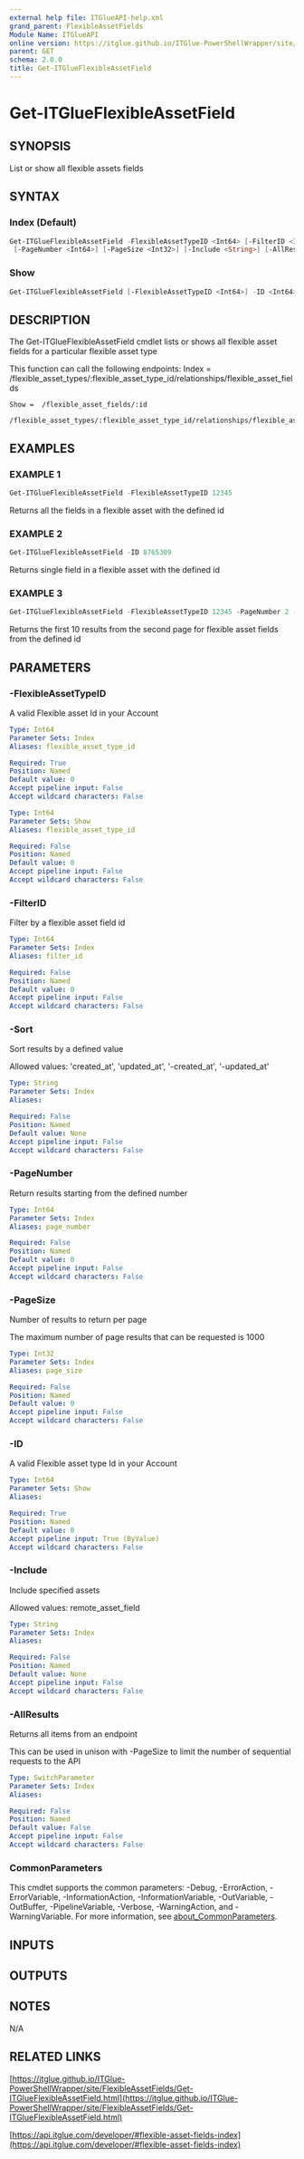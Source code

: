 ```yaml
---
external help file: ITGlueAPI-help.xml
grand_parent: FlexibleAssetFields
Module Name: ITGlueAPI
online version: https://itglue.github.io/ITGlue-PowerShellWrapper/site/FlexibleAssetFields/Get-ITGlueFlexibleAssetField.html
parent: GET
schema: 2.0.0
title: Get-ITGlueFlexibleAssetField
---
```


# Get-ITGlueFlexibleAssetField

## SYNOPSIS
List or show all flexible assets fields

## SYNTAX

### Index (Default)
```powershell
Get-ITGlueFlexibleAssetField -FlexibleAssetTypeID <Int64> [-FilterID <Int64>] [-Sort <String>]
 [-PageNumber <Int64>] [-PageSize <Int32>] [-Include <String>] [-AllResults] [<CommonParameters>]
```

### Show
```powershell
Get-ITGlueFlexibleAssetField [-FlexibleAssetTypeID <Int64>] -ID <Int64> [<CommonParameters>]
```

## DESCRIPTION
The Get-ITGlueFlexibleAssetField cmdlet lists or shows all flexible asset fields
for a particular flexible asset type

This function can call the following endpoints:
    Index = /flexible_asset_types/:flexible_asset_type_id/relationships/flexible_asset_fields

    Show =  /flexible_asset_fields/:id
            /flexible_asset_types/:flexible_asset_type_id/relationships/flexible_asset_fields/:id

## EXAMPLES

### EXAMPLE 1
```powershell
Get-ITGlueFlexibleAssetField -FlexibleAssetTypeID 12345
```

Returns all the fields in a flexible asset with the defined id

### EXAMPLE 2
```powershell
Get-ITGlueFlexibleAssetField -ID 8765309
```

Returns single field in a flexible asset with the defined id

### EXAMPLE 3
```powershell
Get-ITGlueFlexibleAssetField -FlexibleAssetTypeID 12345 -PageNumber 2 -PageSize 10
```

Returns the first 10 results from the second page for flexible asset fields
from the defined id

## PARAMETERS

### -FlexibleAssetTypeID
A valid Flexible asset Id in your Account

```yaml
Type: Int64
Parameter Sets: Index
Aliases: flexible_asset_type_id

Required: True
Position: Named
Default value: 0
Accept pipeline input: False
Accept wildcard characters: False
```

```yaml
Type: Int64
Parameter Sets: Show
Aliases: flexible_asset_type_id

Required: False
Position: Named
Default value: 0
Accept pipeline input: False
Accept wildcard characters: False
```

### -FilterID
Filter by a flexible asset field id

```yaml
Type: Int64
Parameter Sets: Index
Aliases: filter_id

Required: False
Position: Named
Default value: 0
Accept pipeline input: False
Accept wildcard characters: False
```

### -Sort
Sort results by a defined value

Allowed values:
'created_at', 'updated_at',
'-created_at', '-updated_at'

```yaml
Type: String
Parameter Sets: Index
Aliases:

Required: False
Position: Named
Default value: None
Accept pipeline input: False
Accept wildcard characters: False
```

### -PageNumber
Return results starting from the defined number

```yaml
Type: Int64
Parameter Sets: Index
Aliases: page_number

Required: False
Position: Named
Default value: 0
Accept pipeline input: False
Accept wildcard characters: False
```

### -PageSize
Number of results to return per page

The maximum number of page results that can be
requested is 1000

```yaml
Type: Int32
Parameter Sets: Index
Aliases: page_size

Required: False
Position: Named
Default value: 0
Accept pipeline input: False
Accept wildcard characters: False
```

### -ID
A valid Flexible asset type Id in your Account

```yaml
Type: Int64
Parameter Sets: Show
Aliases:

Required: True
Position: Named
Default value: 0
Accept pipeline input: True (ByValue)
Accept wildcard characters: False
```

### -Include
Include specified assets

Allowed values:
remote_asset_field

```yaml
Type: String
Parameter Sets: Index
Aliases:

Required: False
Position: Named
Default value: None
Accept pipeline input: False
Accept wildcard characters: False
```

### -AllResults
Returns all items from an endpoint

This can be used in unison with -PageSize to limit the number of
sequential requests to the API

```yaml
Type: SwitchParameter
Parameter Sets: Index
Aliases:

Required: False
Position: Named
Default value: False
Accept pipeline input: False
Accept wildcard characters: False
```

### CommonParameters
This cmdlet supports the common parameters: -Debug, -ErrorAction, -ErrorVariable, -InformationAction, -InformationVariable, -OutVariable, -OutBuffer, -PipelineVariable, -Verbose, -WarningAction, and -WarningVariable. For more information, see [about_CommonParameters](http://go.microsoft.com/fwlink/?LinkID=113216).

## INPUTS

## OUTPUTS

## NOTES
N/A

## RELATED LINKS

[https://itglue.github.io/ITGlue-PowerShellWrapper/site/FlexibleAssetFields/Get-ITGlueFlexibleAssetField.html](https://itglue.github.io/ITGlue-PowerShellWrapper/site/FlexibleAssetFields/Get-ITGlueFlexibleAssetField.html)

[https://api.itglue.com/developer/#flexible-asset-fields-index](https://api.itglue.com/developer/#flexible-asset-fields-index)

